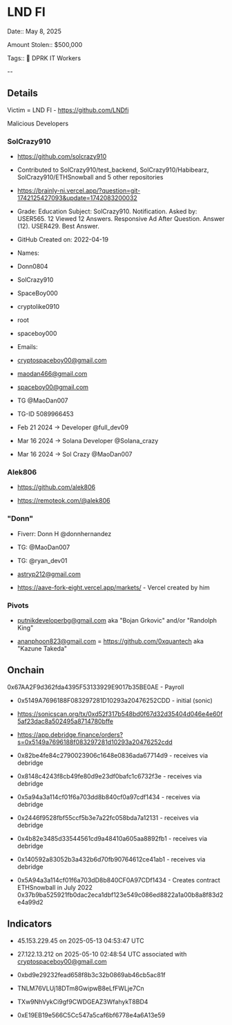 # LND FI

Date:: May 8, 2025

Amount Stolen:: $500,000

Tags:: 💼 DPRK IT Workers

--


## Details


Victim = LND FI - https://github.com/LNDfi

Malicious Developers

### SolCrazy910

- https://github.com/solcrazy910

- Contributed to SolCrazy910/test_backend, SolCrazy910/Habibearz, SolCrazy910/ETHSnowball and 5 other repositories

- https://brainly-ni.vercel.app/?question=git-1742125427093&update=1742083200032

- Grade: Education Subject: SolCrazy910. Notification. Asked by: USER565. 12 Viewed 12 Answers. Responsive Ad After Question. Answer (12). USER429. Best Answer.

- GitHub Created on: 2022-04-19

- Names:

- Donn0804

- SolCrazy910

- SpaceBoy000

- cryptolike0910

- root

- spaceboy000

- Emails:

- cryptospaceboy00@gmail.com

- maodan466@gmail.com

- spaceboy00@gmail.com

- TG @MaoDan007

- TG-ID 5089966453

- Feb 21 2024 -> Dеvеlорer @full_dev09

- Mar 16 2024 -> Solаna Dеvеlopеr @Solana_crazy

- Mar 16 2024 -> Sol Crаzy @MaoDan007


### Alek806

- https://github.com/alek806

- https://remoteok.com/@alek806



### "Donn"

- Fiverr: Donn H @donnhernandez

- TG: @MaoDan007

- TG: @ryan_dev01

- astryp212@gmail.com

- https://aave-fork-eight.vercel.app/markets/ - Vercel created by him



### Pivots

- putnikdeveloperbg@gmail.com aka "Bojan Grkovic" and/or "Randolph King"

- ananphoon823@gmail.com = https://github.com/0xquantech aka "Kazune Takeda"




## Onchain


0x67AA2F9d362fda4395F53133929E9017b35BE0AE - Payroll

- 0x5149A7696188F083297281D10293a20476252CDD - initial (sonic)
- https://sonicscan.org/tx/0xd52f317b548bd0f67d32d35404d046e4e60f5af23dac8a502495a8714780bffe

- https://app.debridge.finance/orders?s=0x5149a7696188f083297281d10293a20476252cdd

- 0x82be4fe84c2790023906c1648e0836ada67714d9 - receives via debridge
- 0x8148c4243f8cb49fe80d9e23df0bafc1c6732f3e - receives via debridge
- 0x5a94a3a114cf01f6a703dd8b840cf0a97cdf1434 - receives via debridge
- 0x2446f9528fbf55ccf5b3e7a22fc058bda7a12131 - receives via debridge
- 0x4b82e3485d33544561cd9a48410a605aa8892fb1 - receives via debridge
- 0x140592a83052b3a432b6d70fb90764612ce41ab1 - receives via debridge

- 0x5A94a3a114cf01f6a703dD8b840CF0A97CDf1434 - Creates contract ETHSnowball in July 2022 0x37b9ba525921fb0dac2eca1dbf123e549c086ed8822a1a00b8a8f83d2e4a99d2



## Indicators

- 45.153.229.45 on 2025-05-13 04:53:47 UTC

- 27.122.13.212 on 2025-05-10 02:48:54 UTC associated with cryptospaceboy00@gmail.com

- 0xbd9e29232fead658f8b3c32b0869ab46cb5ac81f

- TNLM76VLUj18DTm8GwipwB8eLfFWLje7Cn

- TXw9NhVykCi9gf9CWDGEAZ3WfahykT8BD4

- 0xE19EB19e566C5Cc547a5caf6bf6778e4a6A13e59